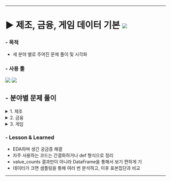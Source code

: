 ***

# ▶ 제조, 금융, 게임 데이터 기본 <img src="https://img.shields.io/badge/Personal_Project-000000"/>

### - 목적

- 세 분야 별로 주어진 문제 풀이
 및 시각화

### - 사용 툴

<img src="https://img.shields.io/badge/Python-3776AB?style=flat&logo=python&logoColor=white"/> <img src="https://img.shields.io/badge/GoogleColab-F9AB00?style=flat&logo=googlecolab&logoColor=white"/>


## - 분야별 문제 풀이
<details>
<summary>1. 제조</summary>

### - 데이터 설명
- 제조 데이터 : 1063 Rows * 11 Columns
  - 2020-03-09 16:31:29 ~ 16:32:31 1분간 없으며, 중간 데이터 누락(75개) 존재.

|Column|Description|
|------|------|
|datetime|시간|
|Accelerometer1RMS|진동 가속도1|
|Accelerometer2RMS|진동 가속도2|
|Current|전기모터 암페어(Ampere)|
|Pressure|워터 펌프 후 루프의 압력(Bar)|
|Temperature|엔진의 온도(섭씨 온도)|
|Thermocouple|순환 루프에서 유체의 온도(섭씨 온도)|
|Voltage|전기 모터의 전압(Volt)|
|RateRMS|루프 내부의 유체의 순환 유량(Liter/min)|
|anomaly|이상여부|
|changepoint|변경점 여부|

### - 문제 및 풀이

1. 전체 데이터의 개수에서 'anomaly'가 차지하는 비율은?
    - value_counts로 풀이
      - Anomaly 0 : 1 = 68.67% : 31.33%<br/>

2. 'Accelerometer1RMS','Accelerometer2RMS','Current','Pressure','Temperature','Thermocouple','Voltage','Volume Flow RateRMS'
  총 8개의 Column 대상으로 총 8개의 Trend 그래프를 시각화 하시오.
  (※ x = 'datetime', y= 각 Column)<br/>

    - Matplotlib 사용
    ```
    columns = ['Accelerometer1RMS', 'Accelerometer2RMS', 'Current', 'Pressure',
                'Temperature', 'Thermocouple', 'Voltage', 'Volume Flow RateRMS']

    fig, axes = plt.subplots(4, 2, figsize=(15, 15))

    for i, column in enumerate(columns):
        axes[i//2, i%2].plot(df['datetime'], df[column])
        axes[i//2, i%2].set_title(column)
        axes[i//2,i%2].grid()

    plt.tight_layout()
    plt.show()
    ```
    ![alt text](image.png)

3. 시각화만 Trend 그래프 위에 'anomaly'가 1인 데이터에 대해서 이상 포인트를 표시하시오.
  (※ Trend 그래프에서 이상 Point를 구별할 수 있는 방법이라면 자유롭게 표현 가능)<br/>
    -  빨간색으로 Anomaly를 위에 덧그림
       -  Volume Flow RateRMS가 값이 낮아지는 구간과 Anomaly = 1인 구간이 유사하여, 해당 변수가 원인일 수 있음<br/>
    ```
    fig, axes = plt.subplots(4, 2, figsize=(15, 15))

    for i, column in enumerate(columns):
        axes[i//2, i%2].plot(df['datetime'], df[column])
        axes[i//2, i%2].plot(df['datetime'][df['anomaly'] == 1], df[column][df['anomaly'] == 1], color= 'red')
        axes[i//2, i%2].set_title(column)
        axes[i//2, i%2].grid()

    plt.tight_layout()
    plt.show()
    ```
    ![alt text](image-1.png)

- 추가 탐색
  -   1분간 비어있는 구간 (16:31:29 ~ 16:32:31)
    → 이상(Anomaly) 시간대이며, 미기록 구간 이후 온도가 낮아지는 모습
  -   전류·전압 이상 구간 (16:35:20 ~ 16:36:30)
    → 전압 0, 전류 이상치이나 다른 변수의 값은 변화가 없으므로 측정기의 오류로 판단됨

</details>

<details>
<summary>2. 금융</summary>

### - 데이터 설명
- 금융 데이터 - 6362620 Rows * 11 Columns

|Column|Description|
|---|---|
|step|1step이 1시간인 시간 단위|
|type|온라인 거래유형|
|amount|거래 금액|
|nameOrig|거래 시작 고객|
|oldbalanceOrg|거래 전 잔액|
|newbalanceOrig|거래 후 잔액|
|nameDest|거래 수신 고객|
|oldbalanceDest|거래 전 수취인의 초기 잔액|
|newbalanceDest|거래 후 받는 사람의 새 잔액|
|isFraud|사기 거래|
|isFlaggedFraud|의심사기거래|

### - 문제 및 풀이

1. 'isFraud' Column을 활용하여, 전체 사기율(%)을 계산하시오.
    - value_counts로 풀이
      - isFraud 0 : 1 = 99.87% : 0.13% <br/> 
2. 'type'에 따른 사기율(%)을 계산하시오.
    - 5종류의 타입 중 Transfer의 비율이 높음<br/>
    ```
    type_list = ['PAYMENT', 'TRANSFER', 'CASH_OUT', 'DEBIT', 'CASH_IN']

    for i in type_list:
        fraud_rate = df[df['type'] == i]['isFraud'].value_counts(1).get(1, 0) * 100
        print(f"Type: {i}\nFraud Rate: {fraud_rate:.8f}%")
    ```

  - |Type|사기율|
    |---|---|
    |PAYMENT|0.00000000%|
    |TRANSFER|0.76879918%|
    |CASH_OUT|0.18395531%|
    |DEBIT|0.00000000%|
    |CASH_IN|0.00000000%|   


3. 사기거래와 사기거래가 아닌 거래의 amount의 분포를 비교하시오.
  (※ isFraud가 1인 데이터 1000개를 Sampling하고 isFraud가 0인 데이터를 1000개를 Sampling하여 시각화 할 것)<br/>
    - 10,000,000이 한도로 예상됨
    - 소액사기가 많으며, 한도 근처에서 횟수가 늘어남<br/>
    ```
    df0_sampled = df[df['isFraud'] == 0]['amount'].sample(1000,random_state=23)
    df1_sampled = df[df['isFraud'] == 1]['amount'].sample(1000,random_state=23)
    df_fraud_sampled = [df0_sampled,df1_sampled]

    plt.boxplot(df_fraud_sampled,vert=False,labels=['isFraud=0', 'isFraud=1'])
    plt.title('Boxplot of Amount (Sampled 1000)')
    plt.xlabel('Amount')
    plt.show()
    ```
    ![alt text](image-2.png)
    ![alt text](image-3.png)
    ![alt text](image-4.png)
<br/>
- 추가 탐색
  - 사기 의심(isFlagged)
    - 거래 Type이 모두 Transfer
    → 의심 거래의 거래 수신 고객(nameDest) 확인
    → 모두 사기꾼 명단에 포함되어 있음. 사기 의심은 사기꾼에게 금액이 송금되었기에 감지
</details>

<details>
<summary>3. 게임</summary>

### - 데이터 설명
- 게임 데이터 - 6225249 Rows * 27 Columns

|Column|Description|
|---|---|
|ID|ID|
|groupId|그룹ID|
|matchId|경기ID|
|assists|서포트횟수|
|boosts|부스트 아이템 사용횟수|
|damageDealt|총 입힌 데미지|
|DBNOs|적을 기절시킨 횟수|
|headshotKills|헤드샷킬수|
|heals	heal|아이템 사용횟수|
|killPlace|적을제압한위치|
|killPoints|적제압포인트|
|kills|적 제압횟수|
|killStreaks|가장 많이 적 제압횟수|
|longestKill|멀리서 적 제압횟수|
|maxPlace|최악의배치넘버|
|numGroups|그룹넘버|
|revives|부활횟수|
|rideDistance|이동수단 타고 이동거리|
|roadKills|이동수단으로 적 제압횟수|
|swimDistance|수영한거리|
|teamKills|같은팀 제압횟수|
|vehicleDestroys|자동차 파괴횟수|
|walkDistance|도보이동거리|
|weaponsAcquired|무기 획득횟수
|winPoints|승점|
|winPlacePerc|승률|

### - 문제 및 풀이

>다음 가설들을 데이터 분석을 통해 검증하시오.
>[가설] Without moving & WeaponsAcquired - analyze : 이동 없이 무기를 획득한 버그 유저가 존재할까?
<br/>
1. _totalDistance가 하위 10%인 Data set을 만드시오.
  (※ '_totalDistance' = 'rideDistance' + 'walkDistance' + 'swimDistance')
  - df['_totalDistance'].quantile(0.1) = 39.93
    ```
    df['_totalDistance'] = df['rideDistance']+df['walkDistance']+df['swimDistance']
    df_shortDistance = df[df['_totalDistance'] <= df['_totalDistance'].quantile(0.1)]
    df_shortDistance['_totalDistance'].describe()
    ```
<br/>

2. 1번에서 만든 Data set에서 weaponsAcquired가 상위 1%인 버그의심 유저 수를 출력하시오.
- 15300명 검출
    ```
    df_shortDistance_weaponAcquied = df_shortDistance[df_shortDistance['weaponsAcquired']
                                    >= df_shortDistance['weaponsAcquired'].quantile(0.99)]
    df_shortDistance_weaponAcquied['Id'].nunique()
    ```
<br/>

-추가 탐색
    - killplace가 적을 제압한 위치가 아니라 생각되어 구글링해보니 킬 등수로 판단됨
        >https://www.kaggle.com/competitions/pubg-finish-placement-prediction/data
    - 의심 인원들 중, 무기 획득 4개 이상인 인원들만 추출해서 확인
    → killplace, maxplace가 전체적으로 높아지는 모습
    → 실력자가 좋은 위치를 선정했는지, 벌그를 악용하여 초반에 킬을 많이 했는지, 실력자가 버그를 악용했는지 구분이 불가함
    → 버그 악용이 한 장소에서만 가능하다면, 이동거리에 비해 아이템 수가 많고 상대적으로 적을 적게 만나니 킬이 적을 것이라고 예상됨.
    → 거리 별 획득 무기 개수 / 킬 별 획득 무기 개수 컬럼 추가
    ![alt text](image-5.png)
    → 두 변수 모두 0.25e7 이상인 버그 악용 예상 유저 405명 확인
    ![alt text](image-6.png)


### - 결론

- 현재 데이터를 통한 버그 악용하여 필요한 아이템 파밍 후 이동 또는 버그 악용 위해 이동 후 악용 여부 판단이 불가능하며 의심만 가능
- 405명이 최종 의심되며, 추가적인 로그데이터를 통해 버그 사용 및 악용 여부 확인이 적합해보임

</details>

### - Lesson & Learned
- EDA하며 생긴 궁금증 해결
- 자주 사용하는 코드는 간결화하거나 def 형식으로 정리
- value_counts 결과만이 아니라 DataFrame을 통해서 보기 편하게 기
- 데이터가 크면 샘플링을 통해 여러 번 분석하고, 이후 표본집단과 비교



***